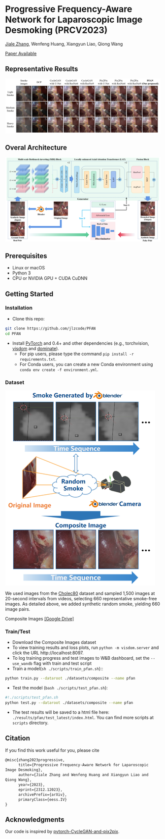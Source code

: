 # Progressive Frequency-Aware Network for Laparoscopic Image Desmoking (PRCV2023)
[Jiale Zhang](https://github.com/jlzcode/), Wenfeng Huang, Xiangyun Liao, Qiong Wang

[Paper Available](https://arxiv.org/abs/2312.12023)



## Representative Results
![representive_results](2.png)

## Overal Architecture
![architecture](/1.png)

## Prerequisites
- Linux or macOS
- Python 3
- CPU or NVIDIA GPU + CUDA CuDNN

## Getting Started
### Installation

- Clone this repo:
```bash
git clone https://github.com/jlzcode/PFAN
cd PFAN
```

- Install [PyTorch](http://pytorch.org) and 0.4+ and other dependencies (e.g., torchvision, [visdom](https://github.com/facebookresearch/visdom) and [dominate](https://github.com/Knio/dominate)).
  - For pip users, please type the command `pip install -r requirements.txt`.
  - For Conda users, you can create a new Conda environment using `conda env create -f environment.yml`.


### Dataset

![dataset](/3.png)

We used images from the [Cholec80](http://camma.u-strasbg.fr/datasets) dataset and sampled 1,500 images at 20-second intervals from videos, selecting 660 representative smoke-free images. As detailed above, we added synthetic random smoke, yielding 660 image pairs.

Composite Images [[Google Drive]](https://drive.google.com/file/d/1n_-AzgmQcUWt9VMkTvuZnewJXNHCB7_o/view?usp=drive_link)


### Train/Test
- Download the Composite Images dataset
- To view training results and loss plots, run `python -m visdom.server` and click the URL http://localhost:8097.
- To log training progress and test images to W&B dashboard, set the `--use_wandb` flag with train and test script
- Train a model(`sh ./scripts/train_pfan.sh`)::
```bash
python train.py --dataroot ./datasets/composite --name pfan
```

- Test the model (`bash ./scripts/test_pfan.sh`):
```bash
#!./scripts/test_pfan.sh
python test.py --dataroot ./datasets/composite --name pfan
```
- The test results will be saved to a html file here: `./results/pfan/test_latest/index.html`. You can find more scripts at `scripts` directory.


## Citation
If you find this work useful for you, please cite
```
@misc{zhang2023progressive,
      title={Progressive Frequency-Aware Network for Laparoscopic Image Desmoking}, 
      author={Jiale Zhang and Wenfeng Huang and Xiangyun Liao and Qiong Wang},
      year={2023},
      eprint={2312.12023},
      archivePrefix={arXiv},
      primaryClass={eess.IV}
}
```

## Acknowledgments
Our code is inspired by [pytorch-CycleGAN-and-pix2pix](https://github.com/junyanz/pytorch-CycleGAN-and-pix2pix).
